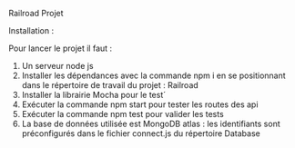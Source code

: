 Railroad Projet

Installation :

Pour lancer le projet il faut :

1. Un serveur node js
2. Installer les dépendances avec la commande npm i en se positionnant dans le répertoire de travail du projet : Railroad
3. Installer la librairie Mocha pour le test´
4. Exécuter la commande npm start pour tester les routes des api
5. Exécuter la commande npm test pour valider les tests
6. La base de données utilisée est MongoDB atlas : les identifiants sont préconfigurés dans le fichier connect.js du répertoire Database
